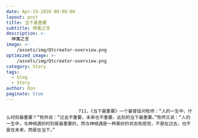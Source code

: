 ```yaml
---
date: Apr-19-2020 00:00:00
layout: post
title: 当下最重要
subtitle: 神寓之言
description: >-
  神寓之言
image: >-
    /assets/img/Qtcreator-overview.png
optimized_image: >-
    /assets/img/Qtcreator-overview.png
category: Story
tags:
  - blog
  - Story
author: Ron
paginate: true
---
```


							　　711，《当下最重要》一个基督徒问牧师：“人的一生中，什么时刻最重要？”牧师说：“过去不重要，未来也不重要，此刻的当下最重要。”牧师又说：“人的一生中，与神相遇的时刻是最重要的，而与神相遇是一种美妙的状态和感觉，不是在过去，也不是在未来，而是在当下。”
							
							
						